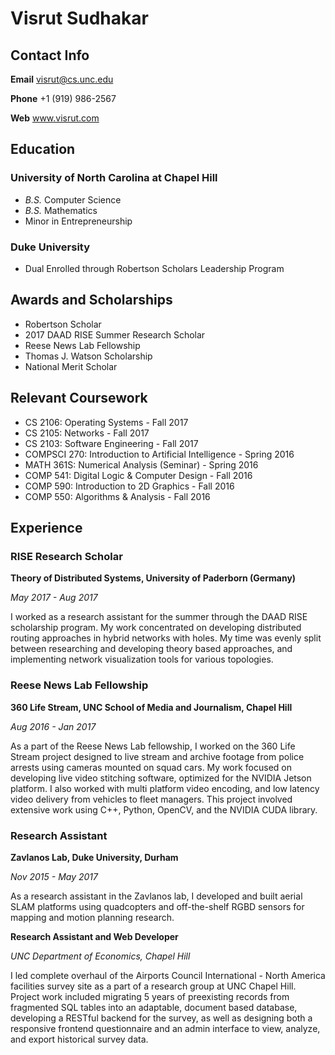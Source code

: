 # Visrut Sudhakar

## Contact Info

**Email** visrut@cs.unc.edu

**Phone**   +1 (919) 986-2567

**Web**     www.visrut.com

## Education

### University of North Carolina at Chapel Hill

* *B.S.* Computer Science
* *B.S.* Mathematics
* Minor in Entrepreneurship

### Duke University

* Dual Enrolled through Robertson Scholars Leadership Program

## Awards and Scholarships

* Robertson Scholar
* 2017 DAAD RISE Summer Research Scholar
* Reese News Lab Fellowship
* Thomas J. Watson Scholarship
* National Merit Scholar

## Relevant Coursework

* CS 2106: Operating Systems - Fall 2017
* CS 2105: Networks - Fall 2017
* CS 2103: Software Engineering - Fall 2017
* COMPSCI 270: Introduction to Artificial Intelligence - Spring 2016
* MATH 361S: Numerical Analysis (Seminar) - Spring 2016
* COMP 541: Digital Logic & Computer Design - Fall 2016
* COMP 590: Introduction to 2D Graphics - Fall 2016
* COMP 550: Algorithms & Analysis - Fall 2016


## Experience

### RISE Research Scholar

**Theory of Distributed Systems, University of Paderborn (Germany)**

*May 2017 - Aug 2017*

I worked as a research assistant for the summer through the DAAD RISE scholarship program. My work concentrated on developing distributed routing approaches in hybrid networks with holes. My time was evenly split between researching and developing theory based approaches, and implementing network visualization tools for various topologies.

### Reese News Lab Fellowship

**360 Life Stream, UNC School of Media and Journalism, Chapel Hill**

*Aug 2016 - Jan 2017*

As a part of the Reese News Lab fellowship, I worked on the 360 Life Stream project designed to live stream and archive footage from police arrests using cameras mounted on squad cars. My work focused on developing live video stitching software, optimized for the NVIDIA Jetson platform. I also worked with multi platform video encoding, and low latency video delivery from vehicles to fleet managers. This project involved extensive work using C++, Python, OpenCV, and the NVIDIA CUDA library.

### Research Assistant

**Zavlanos Lab, Duke University, Durham**

*Nov 2015 - May 2017*

As a research assistant in the Zavlanos lab, I developed and built aerial SLAM platforms using quadcopters and off-the-shelf RGBD sensors for mapping and motion planning research.

**Research Assistant and Web Developer**

*UNC Department of Economics, Chapel Hill*

I led complete overhaul of the Airports Council International - North America facilities survey site as a part of a research group at UNC Chapel Hill. Project work included migrating 5 years of preexisting records from fragmented SQL tables into an adaptable, document based database, developing a RESTful backend for the survey, as well as designing both a responsive frontend questionnaire and an admin interface to view, analyze, and export historical survey data.
